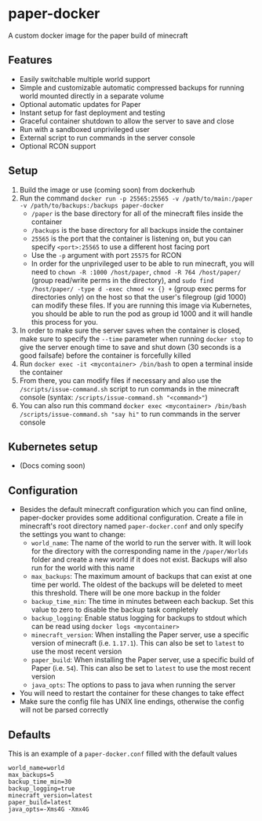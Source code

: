 # paper-docker

A custom docker image for the paper build of minecraft

## Features
- Easily switchable multiple world support
- Simple and customizable automatic compressed backups for running world mounted directly in a separate volume
- Optional automatic updates for Paper
- Instant setup for fast deployment and testing
- Graceful container shutdown to allow the server to save and close
- Run with a sandboxed unprivileged user
- External script to run commands in the server console
- Optional RCON support

## Setup
1. Build the image or use (coming soon) from dockerhub
2. Run the command `docker run -p 25565:25565 -v /path/to/main:/paper -v /path/to/backups:/backups paper-docker`
    - `/paper` is the base directory for all of the minecraft files inside the container
    - `/backups` is the base directory for all backups inside the container
    - `25565` is the port that the container is listening on, but you can specify `<port>:25565` to use a different host facing port
    - Use the `-p` argument with port `25575` for RCON
    - In order for the unprivileged user to be able to run minecraft, you will need to `chown -R :1000 /host/paper`, `chmod -R 764 /host/paper/` (group read/write perms in the directory), and `sudo find /host/paper/ -type d -exec chmod +x {} +` (group exec perms for directories only) on the host so that the user's filegroup (gid 1000) can modify these files. If you are running this image via Kubernetes, you should be able to run the pod as group id 1000 and it will handle this process for you.
4. In order to make sure the server saves when the container is closed, make sure to specify the `--time` parameter when running `docker stop` to give the server enough time to save and shut down (30 seconds is a good failsafe) before the container is forcefully killed
5. Run `docker exec -it <mycontainer> /bin/bash` to open a terminal inside the container
6. From there, you can modify files if necessary and also use the `/scripts/issue-command.sh` script to run commands in the minecraft console (syntax: `/scripts/issue-command.sh "<command>"`)
7. You can also run this command `docker exec <mycontainer> /bin/bash /scripts/issue-command.sh "say hi"` to run commands in the server console
 
## Kubernetes setup
- (Docs coming soon)

## Configuration
- Besides the default minecraft configuration which you can find online, paper-docker provides some additional configuration. Create a file in minecraft's root directory named `paper-docker.conf` and only specify the settings you want to change:
    - `world_name`: The name of the world to run the server with. It will look for the directory with the corresponding name in the `/paper/Worlds` folder and create a new world if it does not exist. Backups will also run for the world with this name
    - `max_backups`: The maximum amount of backups that can exist at one time per world. The oldest of the backups will be deleted to meet this threshold. There will be one more backup in the folder 
    - `backup_time_min`: The time in minutes between each backup. Set this value to zero to disable the backup task completely
    - `backup_logging`: Enable status logging for backups to stdout which can be read using `docker logs <mycontainer>`
    - `minecraft_version`: When installing the Paper server, use a specific version of minecraft (i.e. `1.17.1`). This can also be set to `latest` to use the most recent version
    - `paper_build`: When installing the Paper server, use a specific build of Paper (i.e. `54`). This can also be set to `latest` to use the most recent version
    - `java_opts`: The options to pass to java when running the server
- You will need to restart the container for these changes to take effect
- Make sure the config file has UNIX line endings, otherwise the config will not be parsed correctly

## Defaults
This is an example of a `paper-docker.conf` filled with the default values
```
world_name=world
max_backups=5
backup_time_min=30
backup_logging=true
minecraft_version=latest
paper_build=latest
java_opts=-Xms4G -Xmx4G
```
